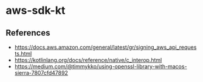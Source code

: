 # aws-sdk-kt

## References
- https://docs.aws.amazon.com/general/latest/gr/signing_aws_api_requests.html
- https://kotlinlang.org/docs/reference/native/c_interop.html
- https://medium.com/@timmykko/using-openssl-library-with-macos-sierra-7807cfd47892